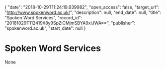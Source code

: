 {
  "date": "2018-10-29T11:24:19.939982", 
  "open_access": false, 
  "target_url": "http://www.spokenword.ac.uk/", 
  "description": null, 
  "end_date": null, 
  "title": "Spoken Word Services", 
  "record_id": "20181029T112419/I8y9SpZiCMjmSBYA9xlJWA==", 
  "publisher": "spokenword.ac.uk", 
  "start_date": null
}

# Spoken Word Services

None